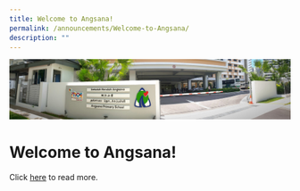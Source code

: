 ```yaml
---
title: Welcome to Angsana!
permalink: /announcements/Welcome-to-Angsana/
description: ""
---
```

![](/images/About%20Us.jpg)

# Welcome to Angsana!


Click [here](https://photos.google.com/share/AF1QipP5cXuQ9Yyk-MAWMHlMDM_JZBXfV6TYXJRsf0BBuj-ZXSWJapr189d3cE0lJSQBJg?key=ZGIxMGJmSGVVZl9IRGxQNGd3UDRObzIwSlYydDRR) to read more.